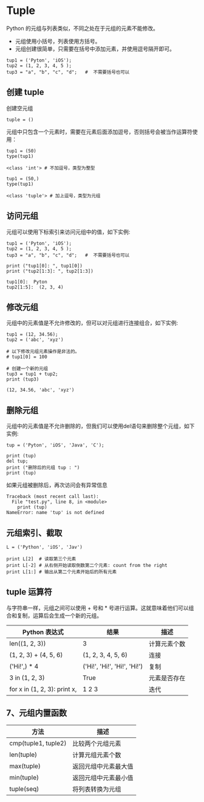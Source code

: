 # Tuple #

Python 的元组与列表类似，不同之处在于元组的元素不能修改。
* 元组使用小括号，列表使用方括号。
* 元组创建很简单，只需要在括号中添加元素，并使用逗号隔开即可。

```
tup1 = ('Pyton', 'iOS');
tup2 = (1, 2, 3, 4, 5 );
tup3 = "a", "b", "c", "d";   #  不需要括号也可以
```

## 创建 tuple ##

创建空元组

```
tuple = ()
```

元组中只包含一个元素时，需要在元素后面添加逗号，否则括号会被当作运算符使用：

```
tup1 = (50)
type(tup1) 

<class 'int'> # 不加逗号，类型为整型

tup1 = (50,)
type(tup1)

<class 'tuple'> # 加上逗号，类型为元组
```

## 访问元组 ##

元组可以使用下标索引来访问元组中的值，如下实例:

```
tup1 = ('Pyton', 'iOS');
tup2 = (1, 2, 3, 4, 5 );
tup3 = "a", "b", "c", "d";   #  不需要括号也可以

print ("tup1[0]: ", tup1[0])
print ("tup2[1:3]: ", tup2[1:3])

tup1[0]:  Pyton
tup2[1:5]:  (2, 3, 4)
```

## 修改元组 ##

元组中的元素值是不允许修改的，但可以对元组进行连接组合，如下实例:

```
tup1 = (12, 34.56);
tup2 = ('abc', 'xyz')

# 以下修改元组元素操作是非法的。
# tup1[0] = 100
 
# 创建一个新的元组
tup3 = tup1 + tup2;
print (tup3)

(12, 34.56, 'abc', 'xyz')
```

## 删除元组 ##

元组中的元素值是不允许删除的，但我们可以使用del语句来删除整个元组，如下实例:

```
tup = ('Pyton', 'iOS', 'Java', 'C');
 
print (tup)
del tup;
print ("删除后的元组 tup : ")
print (tup)
```

如果元组被删除后，再次访问会有异常信息

```
Traceback (most recent call last):
  File "test.py", line 8, in <module>
    print (tup)
NameError: name 'tup' is not defined
```

## 元组索引、截取

```
L = ('Python', 'iOS', 'Jav')

print L[2]  # 读取第三个元素
print L[-2] # 从右侧开始读取倒数第二个元素: count from the right
print L[1:] # 输出从第二个元素开始后的所有元素
```

## tuple 运算符 ##

与字符串一样，元组之间可以使用 + 号和 * 号进行运算。这就意味着他们可以组合和复制，运算后会生成一个新的元组。

|Python 表达式|结果|描述|
|-----------|-----|-----|
|len((1, 2, 3))|3|计算元素个数|
|(1, 2, 3) + (4, 5, 6)|(1, 2, 3, 4, 5, 6)|连接|
|('Hi!',) * 4|('Hi!', 'Hi!', 'Hi!', 'Hi!')|复制|
|3 in (1, 2, 3)|True|元素是否存在|
|for x in (1, 2, 3): print x,|1 2 3|迭代|

## 7、元组内置函数 ##

|方法|描述|
|----|----|
|cmp(tuple1, tuple2)|比较两个元组元素|
|len(tuple)|计算元组元素个数|
|max(tuple)|返回元组中元素最大值|
|min(tuple)|返回元组中元素最小值|
|tuple(seq)|将列表转换为元组|

